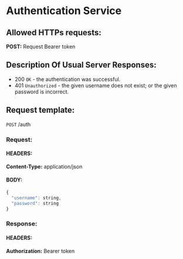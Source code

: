 # Authentication Service
## Allowed HTTPs requests:
__POST:__ Request Bearer token
## Description Of Usual Server Responses:
* 200 `OK` - the authentication was successful.
* 401 `Unauthorized` - the given username does not exist; or the given password is incorrect.
## Request template:
`POST` /auth
### Request:
#### HEADERS:
__Content-Type:__ application/json
#### BODY:
```javascript
{
  "username": string,
  "password": string
}
```
### Response:
#### HEADERS:
__Authorization:__ Bearer token

